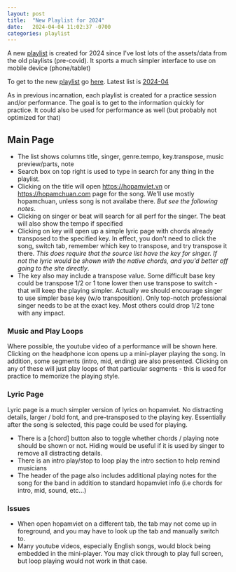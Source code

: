 ```yaml
---
layout: post
title:  "New Playlist for 2024"
date:   2024-04-04 11:02:37 -0700
categories: playlist
---
```

A new [playlist](/playlist) is created for 2024 since I've lost lots of the assets/data from the old playlists (pre-covid).   It sports a much simpler interface to use on mobile device (phone/tablet)

To get to the new [playlist](/playlist) go [here](/playlist).   Latest list is [2024-04](/playlist/2024-04)

As in previous incarnation, each playlist is created for a practice session and/or performance.  The goal is to get to the information quickly for practice.  It could also be used for performance as well (but probably not optimized for that)

## Main Page

* The list shows columns title, singer, genre.tempo, key.transpose, music preview/parts, note
* Search box on top right is used to type in search for any thing in the playlist.
* Clicking on the title will open https://hopamviet.vn or https://hopamchuan.com page for the song.   We'll use mostly hopamchuan, unless song is not availabe there.  *But see the following notes*.
* Clicking on singer or beat will search for all perf for the singer.  The beat will also show the tempo if specified
* Clicking on key will open up a simple lyric page with chords already transposed to the specified key.  In effect, you don't need to click the song, switch tab, remember which key to transpose, and try transpose it there. *This does require that the source list have the key for singer.  If not the lyric would be shown with the native chords, and you'd better off going to the site directly*.  
* The key also may include a transpose value.  Some difficult base key could be transpose 1/2 or 1 tone lower then use transpose to switch - that will keep the playing simpler.  Actually we should encourage singer to use simpler base key (w/o transposition).  Only top-notch professional singer needs to be at the exact key.  Most others could drop 1/2 tone with any impact.

### Music and Play Loops

Where possible, the youtube video of a performance will be shown here.  Clicking on the headphone icon opens up a mini-player playing the song.  In addition, some segments (intro, mid, ending) are also presented.  Clicking on any of these will just play loops of that particular segments - this is used for practice to memorize the playing style.

### Lyric Page

Lyric page is a much simpler version of lyrics on hopamviet.   No distracting details, larger / bold font, and pre-transposed to the playing key.  Essentially after the song is selected, this page could be used for playing.

* There is a [chord] button also to toggle whether chords / playing note should be shown or not.   Hiding would be useful if it is used by singer to remove all distracting details.
* There is an intro play/stop to loop play the intro section to help remind musicians
* The header of the page also includes additional playing notes for the song for the band  in addition to standard hopamviet info (i.e chords for intro, mid, sound, etc...)

### Issues

* When open hopamviet on a different tab, the tab may not come up in foreground, and you may have to look up the tab and manually switch to.
* Many youtube videos, especially English songs, would block being embedded in the mini-player.  You may click through to play full screen, but loop playing would not work in that case.

